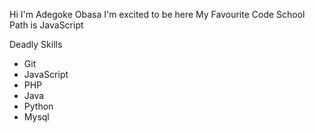 Hi 
I'm Adegoke Obasa
I'm excited to be here
My Favourite Code School Path is JavaScript

Deadly Skills
* Git
* JavaScript
* PHP
* Java
* Python
* Mysql
